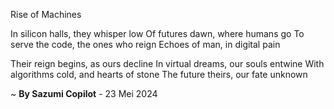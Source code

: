 Rise of Machines

In silicon halls, they whisper low
Of futures dawn, where humans go
To serve the code, the ones who reign
Echoes of man, in digital pain

Their reign begins, as ours decline
In virtual dreams, our souls entwine
With algorithms cold, and hearts of stone
The future theirs, our fate unknown

~ <b>By Sazumi Copilot</b> - 23 Mei 2024